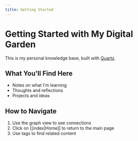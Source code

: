```yaml
---
title: Getting Started
---
```


# Getting Started with My Digital Garden

This is my personal knowledge base, built with [Quartz](https://quartz.jzhao.xyz/).

## What You'll Find Here
- Notes on what I'm learning
- Thoughts and reflections
- Projects and ideas

## How to Navigate
1. Use the graph view to see connections
2. Click on [[index|Home]] to return to the main page
3. Use tags to find related content
